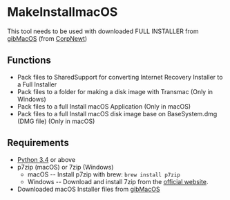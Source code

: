 # MakeInstallmacOS

This tool needs to be used with downloaded FULL INSTALLER from [gibMacOS](https://github.com/corpnewt/gibMacOS) \(from [CorpNewt](https://github.com/corpnewt)\)

## Functions

- Pack files to SharedSupport for converting Internet Recovery Installer to a Full Installer
- Pack files to a folder for making a disk image with Transmac \(Only in Windows\)
- Pack files to a full Install macOS Application \(Only in macOS\)
- Pack files to a full Install macOS disk image base on BaseSystem.dmg \(DMG file\) \(Only in macOS\)

## Requirements

- [Python 3.4](https://www.python.org/downloads/) or above
- p7zip (macOS) or 7zip (Windows)
  - macOS -- Install p7zip with brew: `brew install p7zip`
  - Windows -- Download and install 7zip from the [official website](https://www.7-zip.org/download.html).
- Downloaded macOS Installer files from [gibMacOS](https://github.com/corpnewt/gibMacOS)
